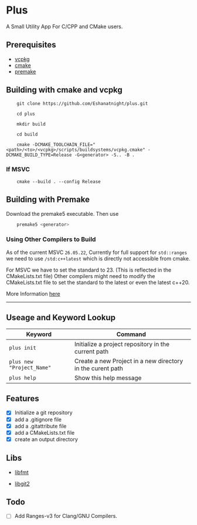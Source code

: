# Plus

A Small Utility App For C/CPP and CMake users.

## Prerequisites

- [vcpkg](https://github.com/microsoft/vcpkg)
- [cmake](https://cmake.org/)
- [premake](https://premake.github.io/)

## Building with cmake and vcpkg

```terminal
    git clone https://github.com/Eshanatnight/plus.git
```

```terminal
    cd plus
```

```terminal
    mkdir build
```

```terminal
    cd build
```

```terminal
    cmake -DCMAKE_TOOLCHAIN_FILE="<path>/<to>/<vcpkg>/scripts/buildsystems/vcpkg.cmake" -DCMAKE_BUILD_TYPE=Release -G<generator> -S.. -B .
```

### If MSVC

```terminal
    cmake --build . --config Release
```

## Building with Premake

Download the premake5 executable. Then use

```bash
    premake5 <generator>
```

### Using Other Compilers to Build

As of the current MSVC `26.05.22`,
Currently for full support for `std::ranges` we need to use `/std:c++latest` which is directly not accessible from cmake.

For MSVC we have to set the standard to 23. (This is reflected in the CMakeLists.txt file)
Other compilers might need to modify the CMakeLists.txt file to set the standard to the latest or even the latest c++20.

More Information [here](https://stackoverflow.com/questions/64889383/how-to-enable-stdclatest-in-cmake)

----

## Useage and Keyword Lookup

|Keyword|Command|
|---|---|
|`plus init`|Initialize a project repository in the current path|
|`plus new "Project_Name"`|Create a new Project in a new directory in the curent path|
|`plus help`|Show this help message|

## Features

- [x] Initialize a git repository
- [x] add a .gitignore file
- [x] add a .gitattribute file
- [x] add a CMakeLists.txt file
- [x] create an output directory

## Libs

- [libfmt](https://github.com/fmtlib/fmt)

- [libgit2](https://libgit2.org)

## Todo

- [ ] Add Ranges-v3 for Clang/GNU Compilers.
